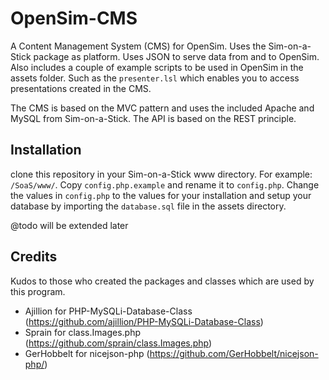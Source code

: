 OpenSim-CMS
===========

A Content Management System (CMS) for OpenSim. Uses the Sim-on-a-Stick package as platform. Uses JSON to serve data from and to OpenSim.
Also includes a couple of example scripts to be used in OpenSim in the assets folder. Such as the `presenter.lsl` which enables you to access
presentations created in the CMS.

The CMS is based on the MVC pattern and uses the included Apache and MySQL from Sim-on-a-Stick. The API is based on the REST principle.

## Installation
clone this repository in your Sim-on-a-Stick www directory. For example: `/SoaS/www/`.
Copy `config.php.example` and rename it to `config.php`. Change the values in `config.php` to the values for your installation and setup your database
by importing the `database.sql` file in the assets directory.

@todo will be extended later

## Credits
Kudos to those who created the packages and classes which are used by this program.
 * Ajillion for PHP-MySQLi-Database-Class (https://github.com/ajillion/PHP-MySQLi-Database-Class)
 * Sprain for class.Images.php (https://github.com/sprain/class.Images.php)
 * GerHobbelt for nicejson-php (https://github.com/GerHobbelt/nicejson-php/)
